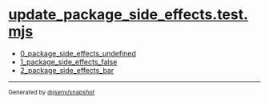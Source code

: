 # [update_package_side_effects.test.mjs](../update_package_side_effects.test.mjs)


- [0_package_side_effects_undefined](0_package_side_effects_undefined/0_package_side_effects_undefined.md)
- [1_package_side_effects_false](1_package_side_effects_false/1_package_side_effects_false.md)
- [2_package_side_effects_bar](2_package_side_effects_bar/2_package_side_effects_bar.md)

---

<sub>
  Generated by <a href="https://github.com/jsenv/core/tree/main/packages/independent/snapshot">@jsenv/snapshot</a>
</sub>
